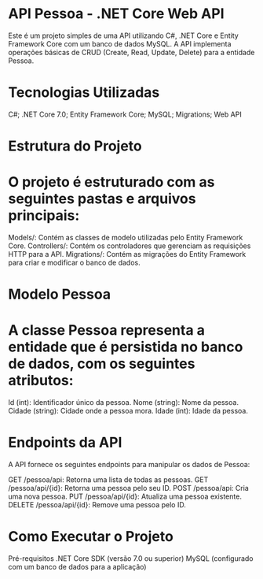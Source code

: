 # API Pessoa - .NET Core Web API

Este é um projeto simples de uma API utilizando C#, .NET Core e Entity Framework Core com um banco de dados MySQL. 
A API implementa operações básicas de CRUD (Create, Read, Update, Delete) para a entidade Pessoa.

# Tecnologias Utilizadas
C#;
.NET Core 7.0;
Entity Framework Core;
MySQL;
Migrations;
Web API

# Estrutura do Projeto

# O projeto é estruturado com as seguintes pastas e arquivos principais:

Models/: Contém as classes de modelo utilizadas pelo Entity Framework Core.
Controllers/: Contém os controladores que gerenciam as requisições HTTP para a API.
Migrations/: Contém as migrações do Entity Framework para criar e modificar o banco de dados.

# Modelo Pessoa
# A classe Pessoa representa a entidade que é persistida no banco de dados, com os seguintes atributos:

Id (int): Identificador único da pessoa.
Nome (string): Nome da pessoa.
Cidade (string): Cidade onde a pessoa mora.
Idade (int): Idade da pessoa.

# Endpoints da API
A API fornece os seguintes endpoints para manipular os dados de Pessoa:

GET /pessoa/api: Retorna uma lista de todas as pessoas.
GET /pessoa/api/{id}: Retorna uma pessoa pelo seu ID.
POST /pessoa/api: Cria uma nova pessoa.
PUT /pessoa/api/{id}: Atualiza uma pessoa existente.
DELETE /pessoa/api/{id}: Remove uma pessoa pelo ID.

# Como Executar o Projeto
Pré-requisitos
.NET Core SDK (versão 7.0 ou superior)
MySQL (configurado com um banco de dados para a aplicação)


